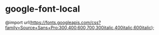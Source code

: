 # google-font-local
@import url(https://fonts.googleapis.com/css?family=Source+Sans+Pro:300,400,600,700,300italic,400italic,600italic);
